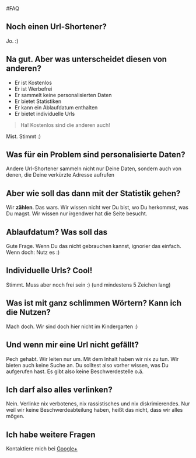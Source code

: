 #FAQ

## Noch einen Url-Shortener?
Jo. :)

## Na gut. Aber was unterscheidet diesen von anderen?
- Er ist Kostenlos
- Er ist Werbefrei
- Er sammelt keine personalisierten Daten
- Er bietet Statistiken
- Er kann ein Ablaufdatum enthalten
- Er bietet individuelle Urls

>Ha! Kostenlos sind die anderen auch!

Mist. Stimmt :)

## Was für ein Problem sind personalisierte Daten?
Andere Url-Shortener sammeln nicht nur Deine Daten, sondern auch von denen, die Deine verkürzte Adresse aufrufen

## Aber wie soll das dann mit der Statistik gehen?
Wir **zählen**. Das wars. Wir wissen nicht wer Du bist, wo Du herkommst, was Du magst. Wir wissen nur irgendwer hat die Seite besucht.

## Ablaufdatum? Was soll das
Gute Frage. Wenn Du das nicht gebrauchen kannst, ignorier das einfach. Wenn doch: Nutz es :)

## Individuelle Urls? Cool!
Stimmt. Muss aber noch frei sein :) (und mindestens 5 Zeichen lang)

## Was ist mit ganz schlimmen Wörtern? Kann ich die Nutzen?
Mach doch. Wir sind doch hier nicht im Kindergarten :)

## Und wenn mir eine Url nicht gefällt?
Pech gehabt. Wir leiten nur um. Mit dem Inhalt haben wir nix zu tun. Wir bieten auch keine Suche an. Du solltest also vorher wissen, was Du aufgerufen hast. Es gibt also keine Beschwerdestelle o.ä.

## Ich darf also alles verlinken?
Nein. Verlinke nix verbotenes, nix rassistisches und nix diskrimierendes. Nur weil wir keine Beschwerdeabteilung haben, heißt das nicht, dass wir alles mögen.

## Ich habe weitere Fragen
Kontaktiere mich bei [Google+](https://plus.google.com/+OleAlbers)

